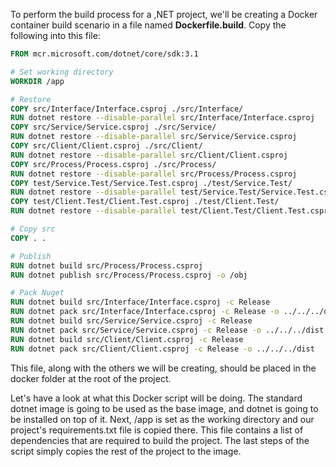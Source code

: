 To perform the build process for a ,NET project, we'll be creating a Docker container build scenario in a file named **Dockerfile.build**. Copy the following into this file:     

```dockerfile
FROM mcr.microsoft.com/dotnet/core/sdk:3.1

# Set working directory
WORKDIR /app

# Restore
COPY src/Interface/Interface.csproj ./src/Interface/
RUN dotnet restore --disable-parallel src/Interface/Interface.csproj
COPY src/Service/Service.csproj ./src/Service/
RUN dotnet restore --disable-parallel src/Service/Service.csproj
COPY src/Client/Client.csproj ./src/Client/
RUN dotnet restore --disable-parallel src/Client/Client.csproj
COPY src/Process/Process.csproj ./src/Process/
RUN dotnet restore --disable-parallel src/Process/Process.csproj
COPY test/Service.Test/Service.Test.csproj ./test/Service.Test/
RUN dotnet restore --disable-parallel test/Service.Test/Service.Test.csproj
COPY test/Client.Test/Client.Test.csproj ./test/Client.Test/
RUN dotnet restore --disable-parallel test/Client.Test/Client.Test.csproj

# Copy src
COPY . .

# Publish
RUN dotnet build src/Process/Process.csproj
RUN dotnet publish src/Process/Process.csproj -o /obj

# Pack Nuget
RUN dotnet build src/Interface/Interface.csproj -c Release
RUN dotnet pack src/Interface/Interface.csproj -c Release -o ../../../dist
RUN dotnet build src/Service/Service.csproj -c Release
RUN dotnet pack src/Service/Service.csproj -c Release -o ../../../dist
RUN dotnet build src/Client/Client.csproj -c Release
RUN dotnet pack src/Client/Client.csproj -c Release -o ../../../dist

```
This file, along with the others we will be creating, should be placed in the docker folder at the root of the project.

Let's have a look at what this Docker script will be doing. The standard dotnet image is going to be used as the base image, and dotnet is going to be installed on top of it. Next, /app is set as the working directory and our project's requirements.txt file is copied there. This file contains a list of dependencies that are required to build the project. The last steps of the script simply copies the rest of the project to the image.     
